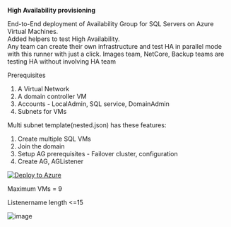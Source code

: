 **High Availability provisioning**

End-to-End deployment of Availability Group for SQL Servers on Azure Virtual Machines.<br>
Added helpers to test High Availability.  <br>
Any team can create their own infrastructure and test HA in parallel mode with this runner with just a click. Images team, NetCore, Backup teams are testing HA without involving HA team

Prerequisites
1. A Virtual Network
2. A domain controller VM
3. Accounts - LocalAdmin, SQL service, DomainAdmin
4. Subnets for VMs 


Multi subnet template(nested.json) has these features:
1. Create multiple SQL VMs
2. Join the domain
3. Setup AG prerequisites - Failover cluster, configuration
5. Create AG, AGListener



[![Deploy to Azure](https://aka.ms/deploytoazurebutton)](https://portal.azure.com/?feature.armendpointprefix=eastus2euap#create/Microsoft.Template/uri/https%3A%2F%2Fraw.githubusercontent.com%2Fshiva08%2FARM%2Fmain%2Fnested.json)


Maximum VMs = 9

Listenername length <=15

![image](https://user-images.githubusercontent.com/7246619/161142128-97d2f8af-ae41-4d51-9e9c-0d2ed9f58625.png)
